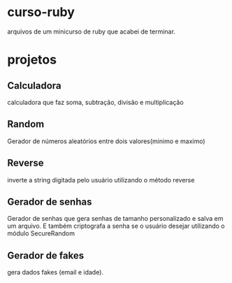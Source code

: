 # curso-ruby
 arquivos de um minicurso de ruby que acabei de terminar.
# projetos
## Calculadora
calculadora que faz soma, subtração, divisão e multiplicação
## Random
Gerador de números aleatórios entre dois valores(minimo e maximo)
## Reverse
inverte a string digitada pelo usuário utilizando o método reverse
## Gerador de senhas 
Gerador de senhas que gera senhas de tamanho personalizado e salva em um arquivo. E também criptografa a senha se o usuário desejar utilizando o módulo SecureRandom
## Gerador de fakes
gera dados fakes (email e idade).